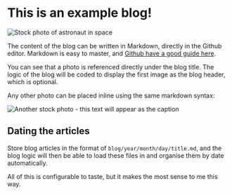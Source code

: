 # This is an example blog!

![Stock photo of astronaut in space](https://i.imgur.com/EOddQ6v.jpg)

The content of the blog can be written in Markdown, directly in the Github editor. Markdown is easy to master, and [Github have a good guide here][github-markdown-guide].

You can see that a photo is referenced directly under the blog title. The logic of the blog will be coded to display the first image as the blog header, which is optional.

Any other photo can be placed inline using the same markdown syntax:

![Another stock photo - this text will appear as the caption](https://i.imgur.com/rnCoHmq.png)

## Dating the articles

Store blog articles in the format of `blog/year/month/day/title.md`, and the blog logic will then be able to load these files in and organise them by date automatically.

All of this is configurable to taste, but it makes the most sense to me this way.

[github-markdown-guide]: https://guides.github.com/features/mastering-markdown/
